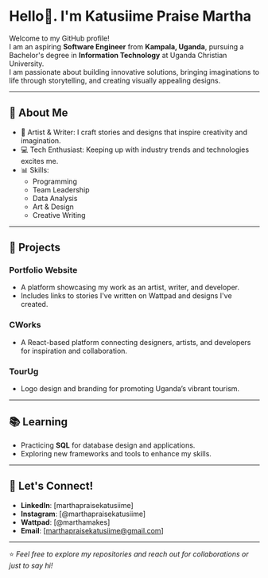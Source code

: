 # Hello👋.  I'm Katusiime Praise Martha 

Welcome to my GitHub profile!  
I am an aspiring **Software Engineer** from **Kampala, Uganda**, pursuing a Bachelor's degree in **Information Technology** at Uganda Christian University.  
I am passionate about building innovative solutions, bringing imaginations to life through storytelling, and creating visually appealing designs.

---

## 🌟 About Me  
- 🎨 Artist & Writer: I craft stories and designs that inspire creativity and imagination.  
- 💻 Tech Enthusiast: Keeping up with industry trends and technologies excites me.  
- 📊 Skills:  
  - Programming  
  - Team Leadership  
  - Data Analysis  
  - Art & Design  
  - Creative Writing  

---

## 🚀 Projects  
### **Portfolio Website**  
- A platform showcasing my work as an artist, writer, and developer.  
- Includes links to stories I've written on Wattpad and designs I've created.

### **CWorks**  
- A React-based platform connecting designers, artists, and developers for inspiration and collaboration.  

### **TourUg**  
- Logo design and branding for promoting Uganda’s vibrant tourism.  

---

## 📚 Learning  
- Practicing **SQL** for database design and applications.  
- Exploring new frameworks and tools to enhance my skills.  

---

## 💬 Let's Connect!  
- **LinkedIn**: [marthapraisekatusiime]  
- **Instagram**: [@marthapraisekatusiime]  
- **Wattpad**: [@marthamakes]  
- **Email**: [marthapraisekatusiime@gmail.com]  

---

⭐️ *Feel free to explore my repositories and reach out for collaborations or just to say hi!*
